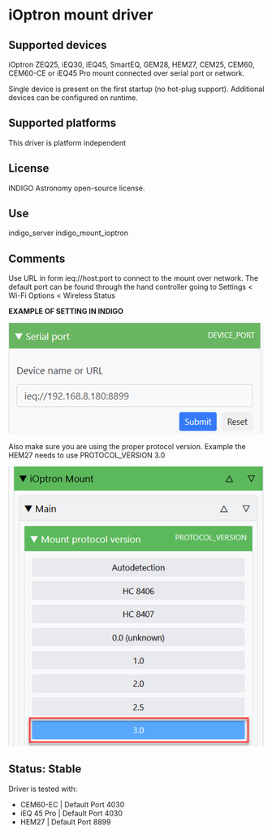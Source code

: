 # iOptron mount driver

## Supported devices

iOptron ZEQ25, iEQ30, iEQ45, SmartEQ, GEM28, HEM27, CEM25, CEM60, CEM60-CE or iEQ45 Pro mount connected over serial port or network.

Single device is present on the first startup (no hot-plug support). Additional devices can be configured on runtime.

## Supported platforms

This driver is platform independent

## License

INDIGO Astronomy open-source license.

## Use

indigo_server indigo_mount_ioptron

## Comments

Use URL in form ieq://host:port to connect to the mount over network. The default port can be found through the hand controller going to Settings < Wi-Fi Options < Wireless Status

**EXAMPLE OF SETTING IN INDIGO**

![Alt text](ioptronsettings.jpg)

Also make sure you are using the proper protocol version. Example the HEM27 needs to use PROTOCOL_VERSION 3.0

![Alt text](ioptronprotocal.jpg)

## Status: Stable

Driver is tested with:
* CEM60-EC | Default Port 4030
* iEQ 45 Pro | Default Port 4030
* HEM27 | Default Port 8899